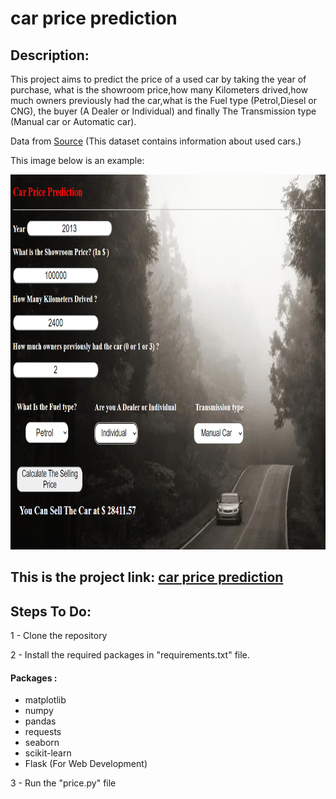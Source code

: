 # car price prediction

## Description:

This project aims to predict the price of a used car by taking the year of purchase, what is the showroom price,how many Kilometers drived,how much owners previously had the car,what is the Fuel type (Petrol,Diesel or CNG), the buyer (A Dealer or Individual) and finally The Transmission type (Manual car or Automatic car).

Data from [Source](https://www.kaggle.com/nehalbirla/vehicle-dataset-from-cardekho) (This dataset contains information about used cars.)


This image below is an example:

<img src="car.PNG" width="800" height="600">

## This is the project link: [car price prediction](https://car--priceprediction.herokuapp.com/)


## Steps To Do:
1 - Clone the repository

2 - Install the required packages in "requirements.txt" file.

#### Packages : 
* matplotlib 
* numpy 
* pandas 
* requests 
* seaborn 
* scikit-learn
* Flask  (For Web Development)

3 - Run the "price.py" file 
